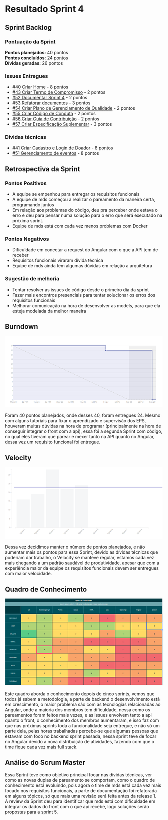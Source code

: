 # Resultado Sprint 4

## Sprint Backlog

### Pontuação da Sprint

**Pontos planejados:** 40 pontos  
**Pontos concluídos:** 24 pontos  
**Dívidas geradas:** 26 pontos  

### Issues Entregues

- [#40 Criar Home](https://github.com/fga-eps-mds/2019.2-Grupo7/issues/40) - 8 pontos
- [#43 Criar Termo de Compromisso](https://github.com/fga-eps-mds/2019.2-Grupo7/issues/43) - 2 pontos
- [#52 Documentar Sprint 4](https://github.com/fga-eps-mds/2019.2-Grupo7/issues/52) - 2 pontos
- [#53 Refatorar documentos](https://github.com/fga-eps-mds/2019.2-Grupo7/issues/53) - 3 pontos
- [#54 Criar Plano de Gerenciamento de Qualidade](https://github.com/fga-eps-mds/2019.2-Grupo7/issues/54) - 2 pontos
- [#55 Criar Código de Conduta](https://github.com/fga-eps-mds/2019.2-Grupo7/issues/55) - 2 pontos
- [#56 Criar Guia de Contribuição](https://github.com/fga-eps-mds/2019.2-Grupo7/issues/56) - 2 pontos
- [#57 Criar Especificação Suplementar](https://github.com/fga-eps-mds/2019.2-Grupo7/issues/57) - 3 pontos

### Dividas técnicas

- [#41 Criar Cadastro e Login de Doador](https://github.com/fga-eps-mds/2019.2-Grupo7/issues/41) - 8 pontos
- [#51 Gerenciamento de eventos](https://github.com/fga-eps-mds/2019.2-Grupo7/issues/51) - 8 pontos

## Retrospectiva da Sprint

### Pontos Positivos

- A equipe se empenhou para entregar os requisitos funcionais
- A equipe de mds começou a realizar o pareamento da maneira certa, programando juntos
- Em relação aos problemas do código, deu pra perceber onde estava o erro e deu para pensar numa solução para o erro que será executado na próxima sprint.
- Equipe de mds está com cada vez menos problemas com Docker

### Pontos Negativos

- Dificuldade em conectar a request do Angular com o que a API tem de receber
- Requisitos funcionais viraram dívida técnica
- Equipe de mds ainda tem algumas dúvidas em relação a arquitetura

### Sugestão de melhoria

- Tentar resolver as issues de código desde o primeiro dia da sprint
- Fazer mais encontros presenciais para tentar solucionar os erros dos requisitos funcionais
- Melhorar comunicação na hora de desenvolver as models, para que ela esteja modelada da melhor maneira

## Burndown

![Burndown](img/burndown_4.png)

Foram 40 pontos planejados, onde desses 40, foram entregues 24. Mesmo com alguns tutoriais para fixar o aprendizado e supervisão dos EPS, houveram muitas dúvidas na hora de programar (principalmente na hora de conseguir integrar o front com a api), essa foi a segunda Sprint com código, no qual eles tiveram que parear e mexer tanto na API quanto no Angular, dessa vez um requisito funcional foi entregue.

## Velocity

![Velocity](img/velocity_4.png)

Dessa vez decidimos manter o número de pontos planejados, e não aumentar mais os pontos para essa Sprint, devido as dívidas técnicas que poderiam dar trabalho, o Velocity se manteve regular, estamos cada vez mais chegando a um padrão saudável de produtividade, apesar que com a experiência maior da equipe os requisitos funcionais devem ser entregues com maior velocidade.

## Quadro de Conhecimento

![Quadro de conhecimento](img/conhecimento_3.png)

Este quadro aborda o conhecimento depois de cinco sprints, vemos que todos já sabem a metodologia, a parte de backend o desenvolvimento está em crescimento, o maior problema são com as tecnologias relacionadas ao Angular, onde a maioria dos membros tem dificuldade, nessa como os pareamentos foram feitos mais vezes, e as issues envolvem tanto a api quanto o front, o conhecimento dos membros aumentaram, e isso faz com que nas próximas sprints toda a funcionalidade seja entregue, e não só um parte dela, pelas horas trabalhadas percebe-se que algumas pessoas que estavam com foco no backend sprint passada, nessa sprint teve de focar no Angular devido a nova distribuição de atividades, fazendo com que o time fique cada vez mais full stack.

<!-- ## Burndown de Risco

![Burndown de Risco](img4/risco_4.png)

Esse tópico faz com que possamos analisar todos os possíveis riscos de cada Sprint, e ver como esses riscos se comportam conforme as Sprints vão passando, os riscos diminuíram em relação a arquitetura, decisões de priorização e comunicação, mas dificuldade com tecnologia continua sendo o maior risco, as ações de aumento de pareamento, mais tutoriais e supervisão dos eps estão começando a surgir efeito e esse risco tende a cair daqui umas 2-3 Sprints. -->

## Análise do Scrum Master

Essa Sprint teve como objetivo principal focar nas dívidas técnicas, ver como as novas duplas de pareamento se comportam, como o quadro de conhecimento está evoluindo, pois agora o time de mds está cada vez mais focado nos requisitos funcionais, a parte de documentação foi refatorada em alguns tópicos, só que mais uma revisão será feita antes da release 1.  
A review da Sprint deu para identificar que mds está com dificuldade em integrar os dados do front com o que api recebe, logo soluções serão propostas para a sprint 5.
